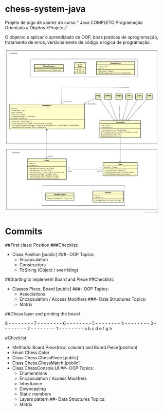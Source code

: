 # chess-system-java
Projeto de jogo de xadrez do curso "
Java COMPLETO Programação Orientada a Objetos +Projetos"

O objetivo e aplicar o aprendizado de OOP, boas praticas de oprogramação, tratamento de erros, versionamento de código e lógica de programação.

<img src="src/assets/to_readme/chess-system-design.png" width="800" alt="chess-system"> 

# Commits 

##First class: Position 
###Checklist: 
- Class Position [public]
###- OOP Topics:
  - Encapsulation
  - Constructors
  - ToString (Object / overriding)

##Starting to implement Board and Piece
##Checklist:

- Classes Piece, Board [public]
###- OOP Topics:
  - Associations
  - Encapsulation / Access Modifiers
###- Data Structures Topics:
  - Matrix  


##Chess layer and printing the board

  8 - - - - - - - -
  7 - - - - - - - -
  6 - - - - - - - -
  5 - - - - - - - -
  4 - - - - - - - -
  3 - - - - - - - -
  2 - - - - - - - -
  1 - - - - - - - -
    a b c d e f g h 



#Checklist:
- Methods: Board.Piece(row, column) and Board.Piece(position)
- Enum Chess.Color
- Class Chess.ChessPiece [public]
- Class Chess.ChessMatch [public]
- Class ChessConsole.UI
##- OOP Topics:
  - Enumerations
  - Encapsulation / Access Modifiers
  - Inheritance
  - Downcasting
  - Static members
  - Layers pattern
##- Data Structures Topics:
  - Matrix